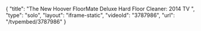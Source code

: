 {
    "title": "The New Hoover FloorMate Deluxe Hard Floor Cleaner: 2014 TV ",
    "type": "solo",
    "layout": "iframe-static",
    "videoId": "3787986",
    "url": "\/tvpembed\/3787986"
}